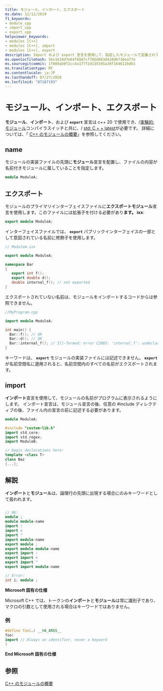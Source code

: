 ```yaml
---
title: モジュール、インポート、エクスポート
ms.date: 12/12/2019
f1_keywords:
- module_cpp
- import_cpp
- export_cpp
helpviewer_keywords:
- modules [C++]
- modules [C++], import
- modules [C++], export
description: Import および export 宣言を使用して、指定したモジュールで定義されている型と関数にアクセスし、発行します。
ms.openlocfilehash: 5be1618d7e64f6887cf78bd863d428d6710eaf7e
ms.sourcegitcommit: 1f009ab0f2cc4a177f2d1353d5a38f164612bdb1
ms.translationtype: MT
ms.contentlocale: ja-JP
ms.lasthandoff: 07/27/2020
ms.locfileid: "87187193"
---
```

# <a name="module-import-export"></a>モジュール、インポート、エクスポート

**モジュール**、**インポート**、および **`export`** 宣言は c++ 20 で使用でき、/[実験的: モジュール](../build/reference/experimental-module.md)コンパイラスイッチと共に、/ [std: C + + latest](../build/reference/std-specify-language-standard-version.md)が必要です。 詳細については、「 [C++ のモジュールの概要](modules-cpp.md)」を参照してください。

## <a name="module"></a>name

モジュールの実装ファイルの先頭に**モジュール**宣言を配置し、ファイルの内容が名前付きモジュールに属していることを指定します。

```cpp
module ModuleA;
```

## <a name="export"></a>エクスポート

モジュールのプライマリインターフェイスファイルに**エクスポートモジュール**宣言を使用します。このファイルには拡張子を付ける必要があり**ます。 ixx**:

```cpp
export module ModuleA;
```

インターフェイスファイルでは、 **`export`** パブリックインターフェイスの一部として意図されている名前に修飾子を使用します。

```cpp
// ModuleA.ixx

export module ModuleA;

namespace Bar
{
   export int f();
   export double d();
   double internal_f(); // not exported
}
```

エクスポートされていない名前は、モジュールをインポートするコードからは参照できません。

```cpp
//MyProgram.cpp

import module ModuleA;

int main() {
  Bar::f(); // OK
  Bar::d(); // OK
  Bar::internal_f(); // Ill-formed: error C2065: 'internal_f': undeclared identifier
}
```

キーワードは、 **`export`** モジュールの実装ファイルには記述できません。 **`export`** が名前空間名に適用されると、名前空間内のすべての名前がエクスポートされます。

## <a name="import"></a>import

**インポート**宣言を使用して、モジュールの名前がプログラムに表示されるようにします。 インポート宣言は、モジュール宣言の後、任意の #include ディレクティブの後、ファイル内の宣言の前に記述する必要があります。

```cpp
module ModuleA;

#include "custom-lib.h"
import std.core;
import std.regex;
import ModuleB;

// begin declarations here:
template <class T>
class Baz
{...};
```

## <a name="remarks"></a>解説

**インポート**と**モジュール**は、論理行の先頭に出現する場合にのみキーワードとして扱われます。

```cpp

// OK:
module ;
module module-name
import :
import <
import "
import module-name
export module ;
export module module-name
export import :
export import <
export import "
export import module-name

// Error:
int i; module ;
```

**Microsoft 固有の仕様**

Microsoft C++ では、トークンの**インポート**と**モジュール**は常に識別子であり、マクロの引数として使用される場合はキーワードではありません。

### <a name="example"></a>例

```cpp
#define foo(…) __VA_ARGS__
foo(
import // Always an identifier, never a keyword
)
```

**End Microsoft 固有の仕様**

## <a name="see-also"></a>参照

[C++ のモジュールの概要](modules-cpp.md)
